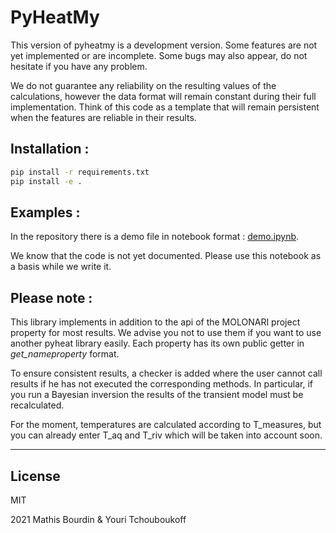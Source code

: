 # PyHeatMy

This version of pyheatmy is a development version. Some features are not yet implemented or are incomplete.
Some bugs may also appear, do not hesitate if you have any problem.

We do not guarantee any reliability on the resulting values of the calculations, however the data format will remain constant during their full implementation. Think of this code as a template that will remain persistent when the features are reliable in their results.

## Installation :

```sh
pip install -r requirements.txt
pip install -e .
```

## Examples :

In the repository there is a demo file in notebook format : [demo.ipynb](https://github.com/mathisbrdn/pyheatmy/blob/master/demo.ipynb).

We know that the code is not yet documented. Please use this notebook as a basis while we write it.

## Please note :

This library implements in addition to the api of the MOLONARI project property for most results.
We advise you not to use them if you want to use another pyheat library easily.
Each property has its own public getter in *get_nameproperty* format.

To ensure consistent results, a checker is added where the user cannot call results if he has not executed the corresponding methods. In particular, if you run a Bayesian inversion the results of the transient model must be recalculated.

For the moment, temperatures are calculated according to T_measures, but you can already enter T_aq and T_riv which will be taken into account soon.

***

## License

MIT

2021 Mathis Bourdin & Youri Tchouboukoff